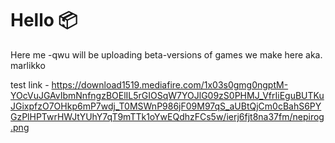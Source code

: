 # Hello 📦
Here me -qwu will be uploading beta-versions of games we make here aka. marlikko

test link - https://download1519.mediafire.com/1x03s0gmg0ngptM-YOcVuJGAvIbmNnfngzBOElIL5rGIOSqW7YOJlG09zS0PHMJ_VfrIiEguBUTKuJGixpfzO7OHkp6mP7wdj_T0MSWnP986jF09M97qS_aUBtQjCm0cBahS6PYGzPlHPTwrHWJtYUhY7qT9mTTk1oYwEQdhzFCs5w/ierj6fjt8na37fm/nepirog.png
